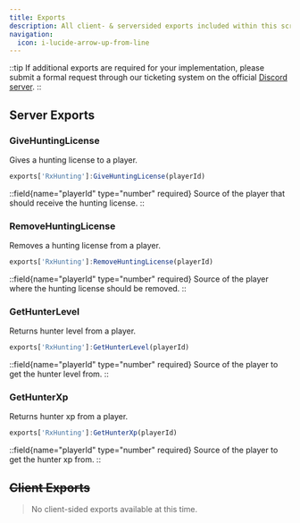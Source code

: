 ```yaml
---
title: Exports
description: All client- & serversided exports included within this script. Exports provide callable functions that allow other resources to interact with this script's functionality.
navigation:
  icon: i-lucide-arrow-up-from-line
---
```


::tip
If additional exports are required for your implementation, please submit a formal request through our ticketing system on the official [Discord server](https://discord.gg/rxscripts).
::

## Server Exports

### GiveHuntingLicense

Gives a hunting license to a player.

```js
exports['RxHunting']:GiveHuntingLicense(playerId)
```

::field{name="playerId" type="number" required}
Source of the player that should receive the hunting license.
::

### RemoveHuntingLicense

Removes a hunting license from a player.

```js
exports['RxHunting']:RemoveHuntingLicense(playerId)
```

::field{name="playerId" type="number" required}
Source of the player where the hunting license should be removed.
::

### GetHunterLevel

Returns hunter level from a player.

```js
exports['RxHunting']:GetHunterLevel(playerId)
```

::field{name="playerId" type="number" required}
Source of the player to get the hunter level from.
::

### GetHunterXp

Returns hunter xp from a player.

```js
exports['RxHunting']:GetHunterXp(playerId)
```

::field{name="playerId" type="number" required}
Source of the player to get the hunter xp from.
::

## ~~Client Exports~~

> No client-sided exports available at this time.
